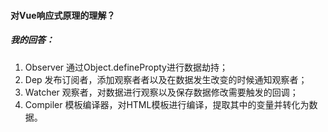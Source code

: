 #### 对Vue响应式原理的理解？

##### 我的回答：

1. Observer 通过Object.definePropty进行数据劫持；
2. Dep 发布订阅者，添加观察者者以及在数据发生改变的时候通知观察者；
3. Watcher 观察者，对数据进行观察以及保存数据修改需要触发的回调；
4. Compiler 模板编译器，对HTML模板进行编译，提取其中的变量并转化为数据。